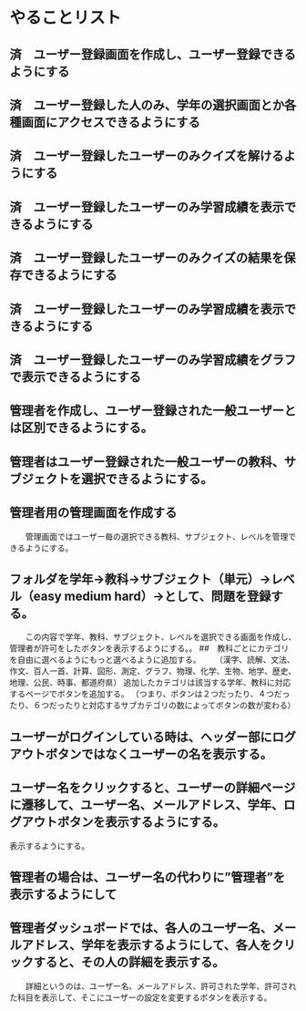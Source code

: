 # やることリスト
## 済　ユーザー登録画面を作成し、ユーザー登録できるようにする
## 済　ユーザー登録した人のみ、学年の選択画面とか各種画面にアクセスできるようにする
## 済　ユーザー登録したユーザーのみクイズを解けるようにする
## 済　ユーザー登録したユーザーのみ学習成績を表示できるようにする
## 済　ユーザー登録したユーザーのみクイズの結果を保存できるようにする
## 済　ユーザー登録したユーザーのみ学習成績を表示できるようにする
## 済　ユーザー登録したユーザーのみ学習成績をグラフで表示できるようにする
## 管理者を作成し、ユーザー登録された一般ユーザーとは区別できるようにする。
## 管理者はユーザー登録された一般ユーザーの教科、サブジェクトを選択できるようにする。
## 管理者用の管理画面を作成する
　　管理画面ではユーザー毎の選択できる教科、サブジェクト、レベルを管理できるようにする。
## フォルダを学年→教科→サブジェクト（単元）→レベル（easy medium hard）→として、問題を登録する。
　　この内容で学年、教科、サブジェクト、レベルを選択できる画面を作成し、管理者が許可をしたボタンを表示するようにする。。
##　教科ごとにカテゴリを自由に選べるようにもっと選べるように追加する。
　　（漢字、読解、文法、作文、百人一首、計算、図形、測定、グラフ、物理、化学、生物、地学、歴史、地理、公民、時事、都道府県）
    追加したカテゴリは該当する学年、教科に対応するページでボタンを追加する。
    （つまり、ボタンは２つだったり、４つだったり、６つだったりと対応するサブカテゴリの数によってボタンの数が変わる）

## ユーザーがログインしている時は、ヘッダー部にログアウトボタンではなくユーザーの名を表示する。
## ユーザー名をクリックすると、ユーザーの詳細ページに遷移して、ユーザー名、メールアドレス、学年、ログアウトボタンを表示するようにする。
表示するようにする。
## 管理者の場合は、ユーザー名の代わりに”管理者”を表示するようにして
## 管理者ダッシュボードでは、各人のユーザー名、メールアドレス、学年を表示するようにして、各人をクリックすると、その人の詳細を表示する。
　　詳細というのは、ユーザー名、メールアドレス、許可された学年、許可された科目を表示して、そこにユーザーの設定を変更するボタンを表示する。
　　

